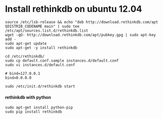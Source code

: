 # Install rethinkdb on ubuntu 12.04
```
source /etc/lsb-release && echo "deb http://download.rethinkdb.com/apt $DISTRIB_CODENAME main" | sudo tee /etc/apt/sources.list.d/rethinkdb.list
wget -qO- http://download.rethinkdb.com/apt/pubkey.gpg | sudo apt-key add -
sudo apt-get update
sudo apt-get -y install rethinkdb
```
```
cd /etc/rethinkdb/
sudo cp default.conf.sample instances.d/default.conf
sudo vi instances.d/default.conf
```
```
# bind=127.0.0.1
bind=0.0.0.0
```
```
sudo /etc/init.d/rethinkdb start
```
#### rethinkdb with python
```
sudo apt-get install python-pip
sudo pip install rethinkdb
```
